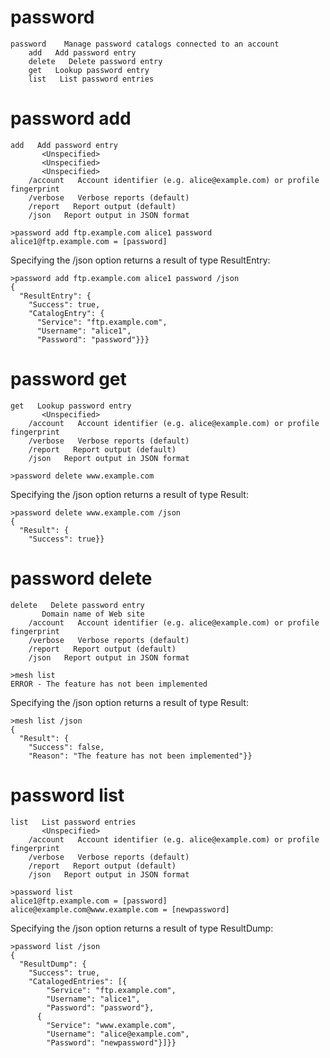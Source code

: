

# password

````
password    Manage password catalogs connected to an account
    add   Add password entry
    delete   Delete password entry
    get   Lookup password entry
    list   List password entries
````


# password add

````
add   Add password entry
       <Unspecified>
       <Unspecified>
       <Unspecified>
    /account   Account identifier (e.g. alice@example.com) or profile fingerprint
    /verbose   Verbose reports (default)
    /report   Report output (default)
    /json   Report output in JSON format
````

````
>password add ftp.example.com alice1 password
alice1@ftp.example.com = [password]
````

Specifying the /json option returns a result of type ResultEntry:

````
>password add ftp.example.com alice1 password /json
{
  "ResultEntry": {
    "Success": true,
    "CatalogEntry": {
      "Service": "ftp.example.com",
      "Username": "alice1",
      "Password": "password"}}}
````

# password get

````
get   Lookup password entry
       <Unspecified>
    /account   Account identifier (e.g. alice@example.com) or profile fingerprint
    /verbose   Verbose reports (default)
    /report   Report output (default)
    /json   Report output in JSON format
````

````
>password delete www.example.com
````

Specifying the /json option returns a result of type Result:

````
>password delete www.example.com /json
{
  "Result": {
    "Success": true}}
````

# password delete

````
delete   Delete password entry
       Domain name of Web site
    /account   Account identifier (e.g. alice@example.com) or profile fingerprint
    /verbose   Verbose reports (default)
    /report   Report output (default)
    /json   Report output in JSON format
````

````
>mesh list
ERROR - The feature has not been implemented
````

Specifying the /json option returns a result of type Result:

````
>mesh list /json
{
  "Result": {
    "Success": false,
    "Reason": "The feature has not been implemented"}}
````

# password list

````
list   List password entries
       <Unspecified>
    /account   Account identifier (e.g. alice@example.com) or profile fingerprint
    /verbose   Verbose reports (default)
    /report   Report output (default)
    /json   Report output in JSON format
````

````
>password list
alice1@ftp.example.com = [password]
alice@example.com@www.example.com = [newpassword]
````

Specifying the /json option returns a result of type ResultDump:

````
>password list /json
{
  "ResultDump": {
    "Success": true,
    "CatalogedEntries": [{
        "Service": "ftp.example.com",
        "Username": "alice1",
        "Password": "password"},
      {
        "Service": "www.example.com",
        "Username": "alice@example.com",
        "Password": "newpassword"}]}}
````


